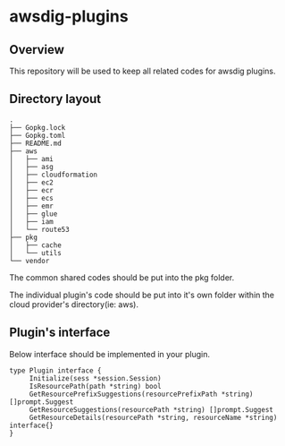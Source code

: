 # awsdig-plugins

## Overview

This repository will be used to keep all related codes for awsdig plugins.

## Directory layout

    .
    ├── Gopkg.lock
    ├── Gopkg.toml
    ├── README.md
    ├── aws
    │   ├── ami
    │   ├── asg
    │   ├── cloudformation
    │   ├── ec2
    │   ├── ecr
    │   ├── ecs
    │   ├── emr
    │   ├── glue
    │   ├── iam
    │   └── route53
    ├── pkg
    │   ├── cache
    │   └── utils
    └── vendor

The common shared codes should be put into the pkg folder.

The individual plugin's code should be put into it's own folder within the cloud provider's directory(ie: aws).

## Plugin's interface

Below interface should be implemented in your plugin.

    type Plugin interface {
         Initialize(sess *session.Session)
         IsResourcePath(path *string) bool
         GetResourcePrefixSuggestions(resourcePrefixPath *string) []prompt.Suggest
         GetResourceSuggestions(resourcePath *string) []prompt.Suggest
         GetResourceDetails(resourcePath *string, resourceName *string) interface{}
    }

